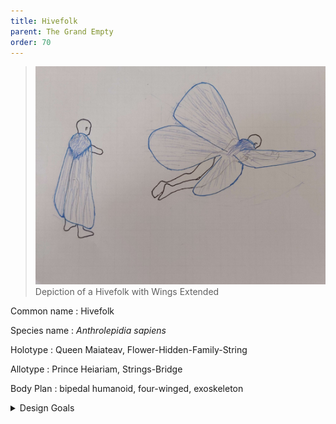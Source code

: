 ```yaml
---
title: Hivefolk
parent: The Grand Empty
order: 70
---
```

> ![Depiction of a Hivefolk with Wings Extended][image1]
> Depiction of a Hivefolk with Wings Extended

Common name
: Hivefolk

Species name
: *Anthrolepidia sapiens*

Holotype
: Queen Maiateav, Flower-Hidden-Family-String

Allotype
: Prince Heiariam, Strings-Bridge

Body Plan
: bipedal humanoid, four-winged, exoskeleton

<details markdown="block">
<summary>Design Goals</summary>

  {: .note-title}
  > Design Goals
  > 
  > - Explore unfamiliar 'norms' about society, family, sexuality, and gender, and the ways that members of a society that endorses those norms deviate from them.
  > - Explore a reconstruction and inversion of the "harem" trope.
  > - Allow for characters of this species to be readily sexualizable by a real-world audience.
  > - Explore non-human physiology and its consequences, especially but not exclusively reproductive and sexual physiology.
  > - Avoid excessive resemblance to humans.

  {: .note-title}
  > Terminology Goals
  > 
  > - Be succinct.
  > - Allow for non-technical usage in contexts where technical meanings are not intended.
  > - Avoid aliasing concepts that are meaningfully distinct to the same term.
  > - Be understood by a general audience familiar with terminology used to describe humans.
  > - Represent terminological conflict with an aim to verisimilitude.
  > - Allow for usages that are sensitive to their analogy to real-world gender dysphoria.
  > - Allow for usages that are intentionally hurtful or offensive to in-universe individuals.

</details>

[image1]: /assets/articles/hivefolk/image1.png
